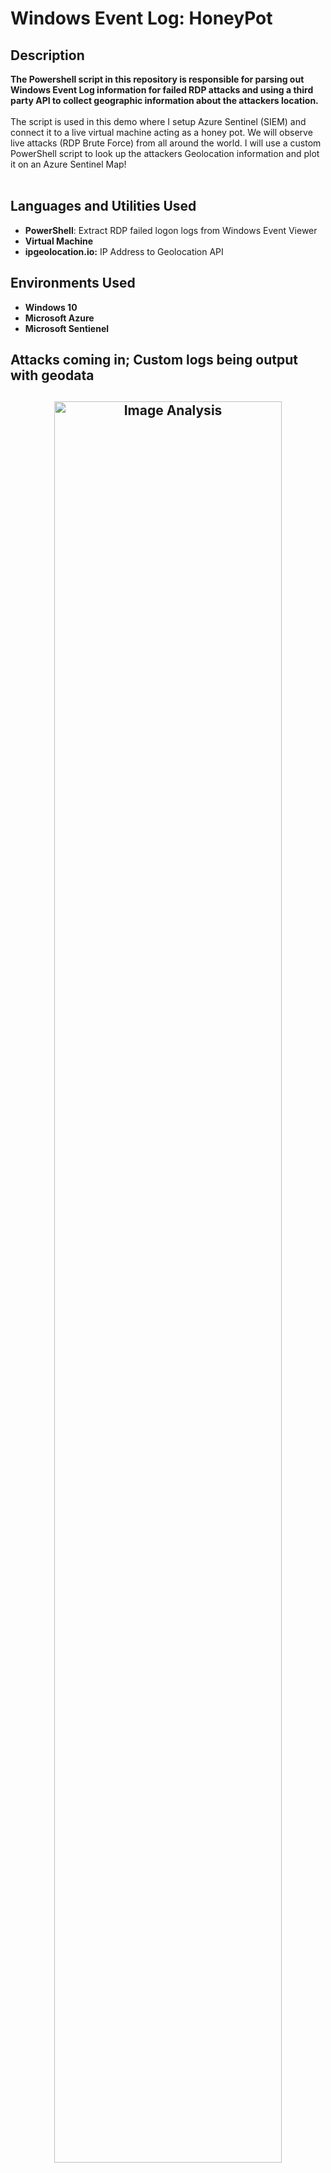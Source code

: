 <h1>Windows Event Log: HoneyPot</h1>

<h2>Description</h2>
<b>The Powershell script in this repository is responsible for parsing out Windows Event Log information for failed RDP attacks and using a third party API to collect geographic information about the attackers location.
</b>
<br />
<br />
The script is used in this demo where I setup Azure Sentinel (SIEM) and connect it to a live virtual machine acting as a honey pot.
We will observe live attacks (RDP Brute Force) from all around the world. I will use a custom PowerShell script to
look up the attackers Geolocation information and plot it on an Azure Sentinel Map!
<br />
<br />

<h2>Languages and Utilities Used</h2>

- <b>PowerShell</b>: Extract RDP failed logon logs from Windows Event Viewer 
- <b>Virtual Machine</b>
- <b>ipgeolocation.io:</b> IP Address to Geolocation API

<h2>Environments Used </h2>

- <b>Windows 10</b> 
- <b>Microsoft Azure</b>
- <b>Microsoft Sentienel</b>

<h2> Attacks coming in; Custom logs being output with geodata<h2/>
<p align="center">
<img src="https://i.imgur.com/n4rpIq1.png" height="85%" width="85%" alt="Image Analysis"/>
</p>

<h2>World map of incoming attacks after 24 hours<h2/>
<p align="center">
<img src="https://i.imgur.com/A7efQfw.png" height="85%" width="85%" alt="Attack Map"/>
</p>

<!--
 ```diff
- text in red
+ text in green
! text in orange
# text in gray
@@ text in purple (and bold)@@
```
--!>
